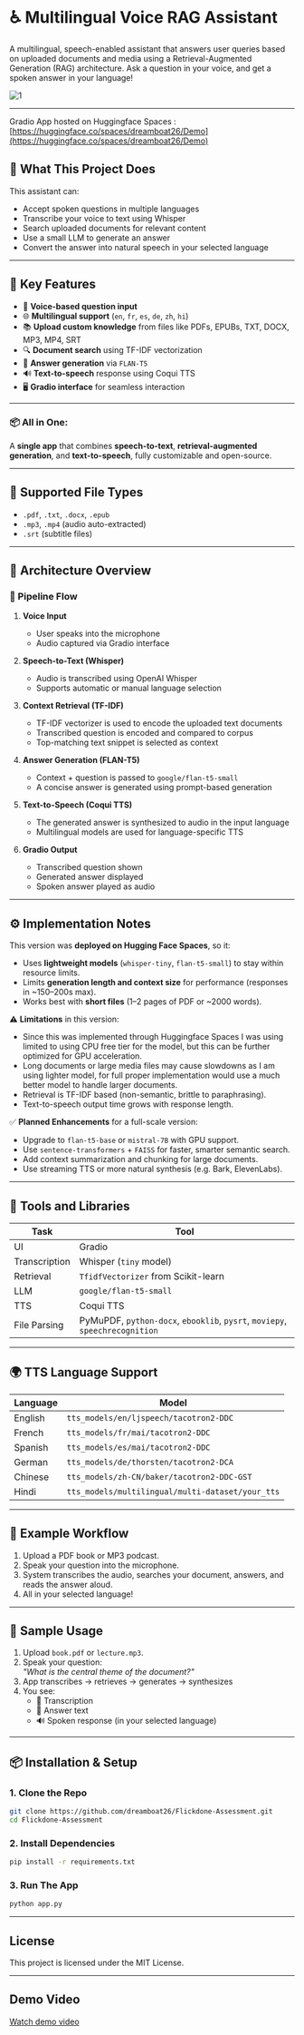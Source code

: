 # ♿ Multilingual Voice RAG Assistant

A multilingual, speech-enabled assistant that answers user queries based on uploaded documents and media using a Retrieval-Augmented Generation (RAG) architecture. Ask a question in your voice, and get a spoken answer in your language!

![1](https://github.com/user-attachments/assets/98236f37-739e-4e4b-9305-66a15f3f5854)

---

Gradio App hosted on Huggingface Spaces : [https://huggingface.co/spaces/dreamboat26/Demo](https://huggingface.co/spaces/dreamboat26/Demo)

## 🚀 What This Project Does

This assistant can:
- Accept spoken questions in multiple languages
- Transcribe your voice to text using Whisper
- Search uploaded documents for relevant content
- Use a small LLM to generate an answer
- Convert the answer into natural speech in your selected language

---

## 🎯 Key Features

- 🎤 **Voice-based question input**
- 🌐 **Multilingual support** (`en`, `fr`, `es`, `de`, `zh`, `hi`)
- 📚 **Upload custom knowledge** from files like PDFs, EPUBs, TXT, DOCX, MP3, MP4, SRT
- 🔍 **Document search** using TF-IDF vectorization
- 🧠 **Answer generation** via `FLAN-T5`
- 🔊 **Text-to-speech** response using Coqui TTS
- 🖥️ **Gradio interface** for seamless interaction

---

### 📦 All in One:
A **single app** that combines **speech-to-text**, **retrieval-augmented generation**, and **text-to-speech**, fully customizable and open-source.

---

## 📁 Supported File Types

- `.pdf`, `.txt`, `.docx`, `.epub`
- `.mp3`, `.mp4` (audio auto-extracted)
- `.srt` (subtitle files)

---

## 🧠 Architecture Overview

### 🔁 Pipeline Flow

1. **Voice Input**  
   - User speaks into the microphone
   - Audio captured via Gradio interface

2. **Speech-to-Text (Whisper)**  
   - Audio is transcribed using OpenAI Whisper
   - Supports automatic or manual language selection

3. **Context Retrieval (TF-IDF)**  
   - TF-IDF vectorizer is used to encode the uploaded text documents
   - Transcribed question is encoded and compared to corpus
   - Top-matching text snippet is selected as context

4. **Answer Generation (FLAN-T5)**  
   - Context + question is passed to `google/flan-t5-small`
   - A concise answer is generated using prompt-based generation

5. **Text-to-Speech (Coqui TTS)**  
   - The generated answer is synthesized to audio in the input language
   - Multilingual models are used for language-specific TTS

6. **Gradio Output**  
   - Transcribed question shown
   - Generated answer displayed
   - Spoken answer played as audio

---

## ⚙️ Implementation Notes

This version was **deployed on Hugging Face Spaces**, so it:

- Uses **lightweight models** (`whisper-tiny`, `flan-t5-small`) to stay within resource limits.
- Limits **generation length and context size** for performance (responses in ~150–200s max).
- Works best with **short files** (1–2 pages of PDF or ~2000 words).

⚠️ **Limitations** in this version:
- Since this was implemented through Huggingface Spaces I was using limited to using CPU free tier for the model, but this can be further optimized for GPU acceleration.
- Long documents or large media files may cause slowdowns as I am using lighter model, for full proper implementation would use a much better model to handle larger documents.
- Retrieval is TF-IDF based (non-semantic, brittle to paraphrasing).
- Text-to-speech output time grows with response length.

✅ **Planned Enhancements** for a full-scale version:
- Upgrade to `flan-t5-base` or `mistral-7B` with GPU support.
- Use `sentence-transformers` + `FAISS` for faster, smarter semantic search.
- Add context summarization and chunking for large documents.
- Use streaming TTS or more natural synthesis (e.g. Bark, ElevenLabs).

---

## 🧰 Tools and Libraries

| Task | Tool |
|------|------|
| UI | Gradio |
| Transcription | Whisper (`tiny` model) |
| Retrieval | `TfidfVectorizer` from Scikit-learn |
| LLM | `google/flan-t5-small` |
| TTS | Coqui TTS |
| File Parsing | PyMuPDF, `python-docx`, `ebooklib`, `pysrt`, `moviepy`, `speechrecognition` |

---

## 🌍 TTS Language Support

| Language | Model |
|----------|-----------------------------------------------------|
| English  | `tts_models/en/ljspeech/tacotron2-DDC`              |
| French   | `tts_models/fr/mai/tacotron2-DDC`                   |
| Spanish  | `tts_models/es/mai/tacotron2-DDC`                   |
| German   | `tts_models/de/thorsten/tacotron2-DCA`             |
| Chinese  | `tts_models/zh-CN/baker/tacotron2-DDC-GST`         |
| Hindi    | `tts_models/multilingual/multi-dataset/your_tts`   |

---

## 🧪 Example Workflow

1. Upload a PDF book or MP3 podcast.
2. Speak your question into the microphone.
3. System transcribes the audio, searches your document, answers, and reads the answer aloud.
4. All in your selected language!

---

## 🧪 Sample Usage

1. Upload `book.pdf` or `lecture.mp3`.
2. Speak your question:  
   _"What is the central theme of the document?"_
3. App transcribes → retrieves → generates → synthesizes
4. You see:
   - 📝 Transcription
   - 💬 Answer text
   - 🔊 Spoken response (in your selected language)

---

## 📦 Installation & Setup

### 1. Clone the Repo

```bash
git clone https://github.com/dreamboat26/Flickdone-Assessment.git
cd Flickdone-Assessment
```
### 2. Install Dependencies
```bash
pip install -r requirements.txt
```
### 3. Run The App
```bash
python app.py
```
---

## License

This project is licensed under the MIT License.

---

## Demo Video

[Watch demo video](https://drive.google.com/file/d/1AbCDefGhijkLmNOPqRsTUvwxyz/view)
